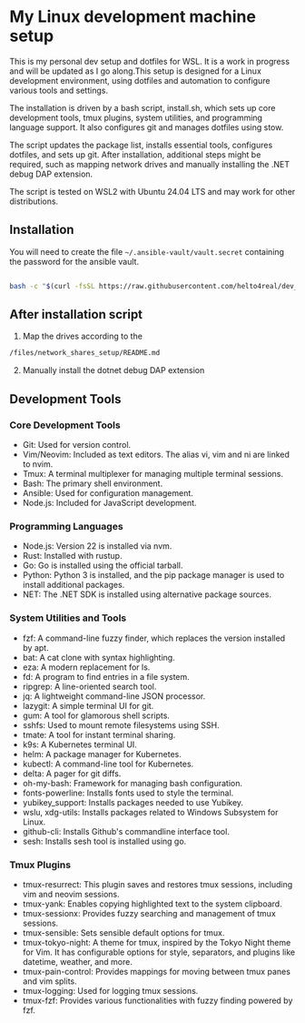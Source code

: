 # My Linux development machine setup

This is my personal dev setup and dotfiles for WSL. It is a work in progress and will
be updated as I go along.This setup is designed for a Linux development environment,
using dotfiles and automation to configure various tools and settings.

The installation is driven by a bash script, install.sh, which sets up core
development tools, tmux plugins, system utilities, and programming language support.
It also configures git and manages dotfiles using stow.

The script updates the package list, installs essential tools, configures dotfiles,
and sets up git. After installation, additional steps might be required, such as
mapping network drives and manually installing the .NET debug DAP extension.

The script is tested on WSL2 with Ubuntu 24.04 LTS and may work for other distributions.

## Installation

You will need to create the file `~/.ansible-vault/vault.secret` containing the
password for the ansible vault.

```bash

bash -c "$(curl -fsSL https://raw.githubusercontent.com/helto4real/dev_dotfiles/refs/heads/main/install.sh)"

```

## After installation script

1. Map the drives according to the

```bash
/files/network_shares_setup/README.md
```

2. Manually install the dotnet debug DAP extension

## Development Tools

### Core Development Tools

- Git: Used for version control.
- Vim/Neovim: Included as text editors. The alias vi, vim and ni are linked to nvim.
- Tmux: A terminal multiplexer for managing multiple terminal sessions.
- Bash: The primary shell environment.
- Ansible: Used for configuration management.
- Node.js: Included for JavaScript development.

### Programming Languages

- Node.js: Version 22 is installed via nvm.
- Rust: Installed with rustup.
- Go: Go is installed using the official tarball.
- Python: Python 3 is installed, and the pip package manager is used to
install additional packages.
- NET: The .NET SDK is installed using alternative package sources.

### System Utilities and Tools

- fzf: A command-line fuzzy finder, which replaces the version installed by apt.
- bat: A cat clone with syntax highlighting.
- eza: A modern replacement for ls.
- fd: A program to find entries in a file system.
- ripgrep: A line-oriented search tool.
- jq: A lightweight command-line JSON processor.
- lazygit: A simple terminal UI for git.
- gum: A tool for glamorous shell scripts.
- sshfs: Used to mount remote filesystems using SSH.
- tmate: A tool for instant terminal sharing.
- k9s: A Kubernetes terminal UI.
- helm: A package manager for Kubernetes.
- kubectl: A command-line tool for Kubernetes.
- delta: A pager for git diffs.
- oh-my-bash: Framework for managing bash configuration.
- fonts-powerline: Installs fonts used to style the terminal.
- yubikey_support: Installs packages needed to use Yubikey.
- wslu, xdg-utils: Installs packages related to Windows Subsystem for Linux.
- github-cli: Installs Github's commandline interface tool.
- sesh: Installs sesh tool is installed using go.

### Tmux Plugins

- tmux-resurrect: This plugin saves and restores tmux sessions,
including vim and neovim sessions.
- tmux-yank: Enables copying highlighted text to the system clipboard.
- tmux-sessionx: Provides fuzzy searching and management of tmux sessions.
- tmux-sensible: Sets sensible default options for tmux.
- tmux-tokyo-night: A theme for tmux, inspired by the Tokyo Night theme for Vim. It has configurable options for style, separators, and plugins like datetime, weather, and more.
- tmux-pain-control: Provides mappings for moving between tmux panes and vim splits.
- tmux-logging: Used for logging tmux sessions.
- tmux-fzf: Provides various functionalities with fuzzy finding powered by fzf.
